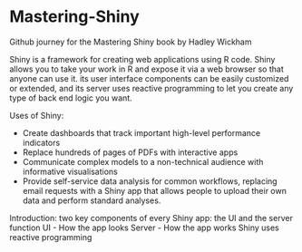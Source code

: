 # Mastering-Shiny
Github journey for the Mastering Shiny book by Hadley Wickham

Shiny is a framework for creating web applications using R code.
Shiny allows you to take your work in R and expose it via a web browser so that anyone can use it.
its user interface components can be easily customized or extended, and its server uses reactive programming to let you create any type of back end logic you want.

Uses of Shiny:
 * Create dashboards that track important high-level performance indicators
 * Replace hundreds of pages of PDFs with interactive apps
 * Communicate complex models to a non-technical audience with informative visualisations
 * Provide self-service data analysis for common workflows, replacing email requests with a Shiny app that allows people to upload their own data and perform standard analyses. 

 Introduction:
 two key components of every Shiny app: the UI and the server function
 UI - How the app looks
 Server - How the app works
 Shiny uses reactive programming
